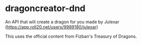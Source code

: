 # dragoncreator-dnd
An API that will create a dragon for you made by Julexar (https://app.roll20.net/users/9989180/julexar)

This uses the official content from Fizban's Treasury of Dragons.
